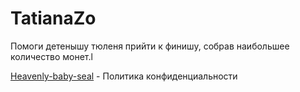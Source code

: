 

# TatianaZo
Помоги детенышу тюленя прийти к финишу, собрав наибольшее количество монет.l

[Heavenly-baby-seal](https://TatianaZo.github.io/Heavenly-baby-seal/ "Privacy policy file") - Политика конфиденциальности
